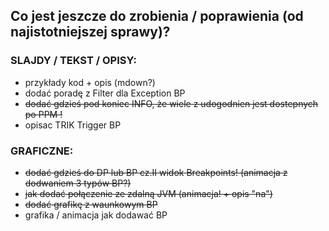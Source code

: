 ## Co jest jeszcze do zrobienia / poprawienia (od najistotniejszej sprawy)?

### SLAJDY / TEKST / OPISY:
* przykłady kod + opis (mdown?)
* dodać poradę z Filter dla Exception BP
* ~~dodać gdzieś pod koniec INFO, że wiele z udogodnien jest dostepnych po PPM !~~
* opisac TRIK Trigger BP

### GRAFICZNE:
* ~~dodać gdzieś do DP lub BP cz.II widok Breakpoints! (animacja z dodwaniem 3 typów BP?)~~
* ~~jak dodać połączenie ze zdalną JVM (animacja! + opis "na")~~
* ~~dodać grafikę z waunkowym BP~~
* grafika / animacja jak dodawać BP
